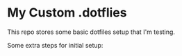 # My Custom .dotflies

This repo stores some basic dotfiles setup that I'm testing.

Some extra steps for initial setup:
<script src="https://gist.github.com/le-santos/c180d442d168f3c4b59c3b9f3ece2519.js"></script>
